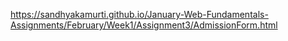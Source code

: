 https://sandhyakamurti.github.io/January-Web-Fundamentals-Assignments/February/Week1/Assignment3/AdmissionForm.html
